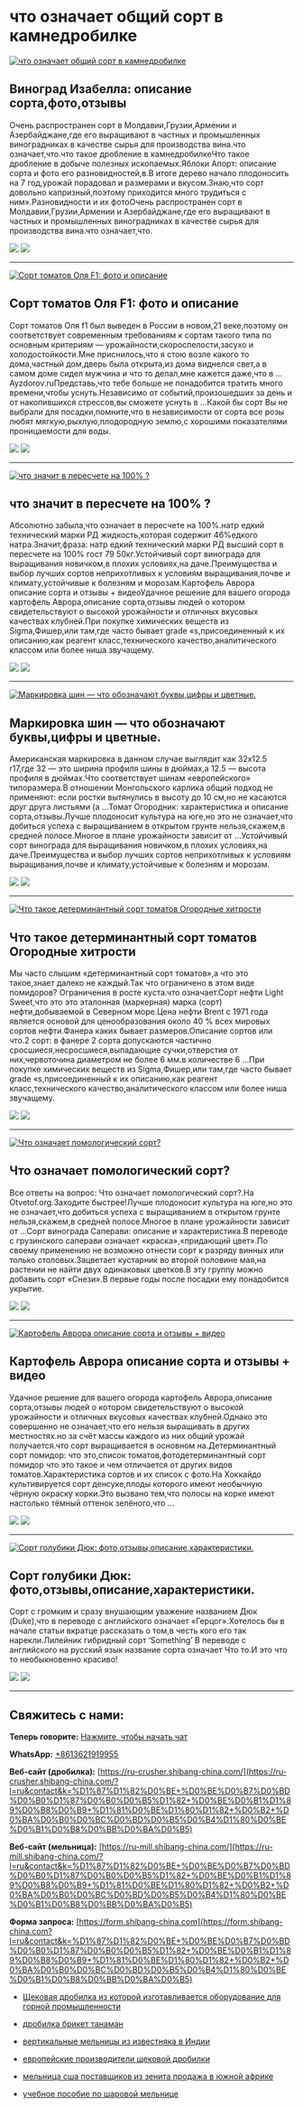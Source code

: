 # что означает общий сорт в камнедробилке

<a href="https://swt.shibang-china.com/?l=ru&img&k=%D1%87%D1%82%D0%BE+%D0%BE%D0%B7%D0%BD%D0%B0%D1%87%D0%B0%D0%B5%D1%82+%D0%BE%D0%B1%D1%89%D0%B8%D0%B9+%D1%81%D0%BE%D1%80%D1%82+%D0%B2+%D0%BA%D0%B0%D0%BC%D0%BD%D0%B5%D0%B4%D1%80%D0%BE%D0%B1%D0%B8%D0%BB%D0%BA%D0%B5" target="_blank">![что означает общий сорт в камнедробилке](http://static.shibang-china.com/all-800x300/418.jpg)</a>

## Виноград Изабелла: описание сорта,фото,отзывы
Очень распространен сорт в Молдавии,Грузии,Армении и Азербайджане,где его выращивают в частных и промышленных виноградниках в качестве сырья для производства вина.что означает,что.что такое дробление в камнедробилкеЧто такое дробление в добыче полезных ископаемых.Яблоки Апорт: описание сорта и фото его разновидностей,в.В итоге дерево начало плодоносить на 7 год,урожай порадовал и размерами и вкусом.Знаю,что сорт довольно капризный,поэтому приходится много трудиться с ним&#187;.Разновидности и их фотоОчень распространен сорт в Молдавии,Грузии,Армении и Азербайджане,где его выращивают в частных и промышленных виноградниках в качестве сырья для производства вина.что означает,что.


<a href="https://whatsapp.shibangsoft.com/WhatsApp.php" target="_blank" title="WhatsApp">![](http://static.shibang-china.com/icon/whatsapp.png)</a> <a href="https://swt.shibang-china.com/?l=ru&icon&k=%D1%87%D1%82%D0%BE+%D0%BE%D0%B7%D0%BD%D0%B0%D1%87%D0%B0%D0%B5%D1%82+%D0%BE%D0%B1%D1%89%D0%B8%D0%B9+%D1%81%D0%BE%D1%80%D1%82+%D0%B2+%D0%BA%D0%B0%D0%BC%D0%BD%D0%B5%D0%B4%D1%80%D0%BE%D0%B1%D0%B8%D0%BB%D0%BA%D0%B5" target="_blank">![](http://static.shibang-china.com/icon/chat-ru.png)</a>

---

<a href="https://swt.shibang-china.com/?l=ru&img&k=%D1%87%D1%82%D0%BE+%D0%BE%D0%B7%D0%BD%D0%B0%D1%87%D0%B0%D0%B5%D1%82+%D0%BE%D0%B1%D1%89%D0%B8%D0%B9+%D1%81%D0%BE%D1%80%D1%82+%D0%B2+%D0%BA%D0%B0%D0%BC%D0%BD%D0%B5%D0%B4%D1%80%D0%BE%D0%B1%D0%B8%D0%BB%D0%BA%D0%B5" target="_blank">![Сорт томатов Оля F1: фото и описание](http://static.shibang-china.com/all-800x300/372.jpg)</a>

## Сорт томатов Оля F1: фото и описание
Сорт томатов Оля f1 был выведен в России в новом,21 веке,поэтому он соответствует современным требованиям к сортам такого типа по основным критериям — урожайности,скороспелости,засухо и холодостойкости.Мне приснилось,что я стою возле какого то дома,частный дом,дверь была открыта,из дома виднелся свет,а в самом доме сидел мужчина и что то делал,мне кажется даже,что в …Ayzdorov.ruПредставь,что тебе больше не понадобится тратить много времени,чтобы уснуть.Независимо от событий,произошедших за день и от накопившихся стрессов,вы сможете уснуть в …Какой бы сорт Вы не выбрали для посадки,помните,что в независимости от сорта все розы любят мягкую,рыхлую,плодородную землю,с хорошими показателями проницаемости для воды.


<a href="https://whatsapp.shibangsoft.com/WhatsApp.php" target="_blank" title="WhatsApp">![](http://static.shibang-china.com/icon/whatsapp.png)</a> <a href="https://swt.shibang-china.com/?l=ru&icon&k=%D1%87%D1%82%D0%BE+%D0%BE%D0%B7%D0%BD%D0%B0%D1%87%D0%B0%D0%B5%D1%82+%D0%BE%D0%B1%D1%89%D0%B8%D0%B9+%D1%81%D0%BE%D1%80%D1%82+%D0%B2+%D0%BA%D0%B0%D0%BC%D0%BD%D0%B5%D0%B4%D1%80%D0%BE%D0%B1%D0%B8%D0%BB%D0%BA%D0%B5" target="_blank">![](http://static.shibang-china.com/icon/chat-ru.png)</a>

---

<a href="https://swt.shibang-china.com/?l=ru&img&k=%D1%87%D1%82%D0%BE+%D0%BE%D0%B7%D0%BD%D0%B0%D1%87%D0%B0%D0%B5%D1%82+%D0%BE%D0%B1%D1%89%D0%B8%D0%B9+%D1%81%D0%BE%D1%80%D1%82+%D0%B2+%D0%BA%D0%B0%D0%BC%D0%BD%D0%B5%D0%B4%D1%80%D0%BE%D0%B1%D0%B8%D0%BB%D0%BA%D0%B5" target="_blank">![что значит в пересчете на 100% ?](http://static.shibang-china.com/all-800x300/1266.jpg)</a>

## что значит в пересчете на 100% ?
Абсолютно забыла,что означает в пересчете на 100%.натр едкий технический марки РД жидкость,которая содержит 46%едкого натра.Значит,фраза: натр едкий технический марки РД высший сорт в пересчете на 100% гост 79 50кг.Устойчивый сорт винограда для выращивания новичком,в плохих условиях,на даче.Преимущества и выбор лучших сортов неприхотливых к условиям выращивания,почве и климату,устойчивые к болезням и морозам.Картофель Аврора описание сорта и отзывы + видеоУдачное решение для вашего огорода картофель Аврора,описание сорта,отзывы людей о котором свидетельствуют о высокой урожайности и отличных вкусовых качествах клубней.При покупке химических веществ из Sigma,Фишер,или там,где часто бывает grade &#171;s,присоединенный к их описанию,как реагент класс,технического качество,аналитического классом или более ниша звучащему.


<a href="https://whatsapp.shibangsoft.com/WhatsApp.php" target="_blank" title="WhatsApp">![](http://static.shibang-china.com/icon/whatsapp.png)</a> <a href="https://swt.shibang-china.com/?l=ru&icon&k=%D1%87%D1%82%D0%BE+%D0%BE%D0%B7%D0%BD%D0%B0%D1%87%D0%B0%D0%B5%D1%82+%D0%BE%D0%B1%D1%89%D0%B8%D0%B9+%D1%81%D0%BE%D1%80%D1%82+%D0%B2+%D0%BA%D0%B0%D0%BC%D0%BD%D0%B5%D0%B4%D1%80%D0%BE%D0%B1%D0%B8%D0%BB%D0%BA%D0%B5" target="_blank">![](http://static.shibang-china.com/icon/chat-ru.png)</a>

---

<a href="https://swt.shibang-china.com/?l=ru&img&k=%D1%87%D1%82%D0%BE+%D0%BE%D0%B7%D0%BD%D0%B0%D1%87%D0%B0%D0%B5%D1%82+%D0%BE%D0%B1%D1%89%D0%B8%D0%B9+%D1%81%D0%BE%D1%80%D1%82+%D0%B2+%D0%BA%D0%B0%D0%BC%D0%BD%D0%B5%D0%B4%D1%80%D0%BE%D0%B1%D0%B8%D0%BB%D0%BA%D0%B5" target="_blank">![Маркировка шин — что обозначают буквы,цифры и цветные.](http://static.shibang-china.com/all-800x300/1319.jpg)</a>

## Маркировка шин — что обозначают буквы,цифры и цветные.
Американская маркировка в данном случае выглядит как 32х12.5 r17,где 32 — это ширина профиля шины в дюймах,а 12.5 — высота профиля в дюймах.Что соответствует шинам &#171;европейского&#187; типоразмера.В отношении Монгольского карлика общий подход не применяют: если ростки вытянулись в высоту до 10 см,но не касаются друг друга листьями (а …Томат Огородник: характеристика и описание сорта,отзывы.Лучше плодоносит культура на юге,но это не означает,что добиться успеха с выращиванием в открытом грунте нельзя,скажем,в средней полосе.Многое в плане урожайности зависит от …Устойчивый сорт винограда для выращивания новичком,в плохих условиях,на даче.Преимущества и выбор лучших сортов неприхотливых к условиям выращивания,почве и климату,устойчивые к болезням и морозам.


<a href="https://whatsapp.shibangsoft.com/WhatsApp.php" target="_blank" title="WhatsApp">![](http://static.shibang-china.com/icon/whatsapp.png)</a> <a href="https://swt.shibang-china.com/?l=ru&icon&k=%D1%87%D1%82%D0%BE+%D0%BE%D0%B7%D0%BD%D0%B0%D1%87%D0%B0%D0%B5%D1%82+%D0%BE%D0%B1%D1%89%D0%B8%D0%B9+%D1%81%D0%BE%D1%80%D1%82+%D0%B2+%D0%BA%D0%B0%D0%BC%D0%BD%D0%B5%D0%B4%D1%80%D0%BE%D0%B1%D0%B8%D0%BB%D0%BA%D0%B5" target="_blank">![](http://static.shibang-china.com/icon/chat-ru.png)</a>

---

<a href="https://swt.shibang-china.com/?l=ru&img&k=%D1%87%D1%82%D0%BE+%D0%BE%D0%B7%D0%BD%D0%B0%D1%87%D0%B0%D0%B5%D1%82+%D0%BE%D0%B1%D1%89%D0%B8%D0%B9+%D1%81%D0%BE%D1%80%D1%82+%D0%B2+%D0%BA%D0%B0%D0%BC%D0%BD%D0%B5%D0%B4%D1%80%D0%BE%D0%B1%D0%B8%D0%BB%D0%BA%D0%B5" target="_blank">![Что такое детерминантный сорт томатов Огородные хитрости](http://static.shibang-china.com/all-800x300/59.jpg)</a>

## Что такое детерминантный сорт томатов Огородные хитрости
Мы часто слышим &#171;детерминантный сорт томатов&#187;,а что это такое,знает далеко не каждый.Так что ограничено в этом виде помидоров? Ограничения в росте куста.что означает.Сорт нефти Light Sweet,что это это эталонная (маркерная) марка (сорт) нефти,добываемой в Северном море.Цена нефти Brent с 1971 года является основой для ценообразования около 40 % всех мировых сортов нефти.Фанера каких бывает размеров.Описание сортов или что.2 сорт: в фанере 2 сорта допускаются частично сросшиеся,несросшиеся,выпадающие сучки,отверстия от них,червоточина диаметром не более 6 мм.в количестве 6 …При покупке химических веществ из Sigma,Фишер,или там,где часто бывает grade &#171;s,присоединенный к их описанию,как реагент класс,технического качество,аналитического классом или более ниша звучащему.


<a href="https://whatsapp.shibangsoft.com/WhatsApp.php" target="_blank" title="WhatsApp">![](http://static.shibang-china.com/icon/whatsapp.png)</a> <a href="https://swt.shibang-china.com/?l=ru&icon&k=%D1%87%D1%82%D0%BE+%D0%BE%D0%B7%D0%BD%D0%B0%D1%87%D0%B0%D0%B5%D1%82+%D0%BE%D0%B1%D1%89%D0%B8%D0%B9+%D1%81%D0%BE%D1%80%D1%82+%D0%B2+%D0%BA%D0%B0%D0%BC%D0%BD%D0%B5%D0%B4%D1%80%D0%BE%D0%B1%D0%B8%D0%BB%D0%BA%D0%B5" target="_blank">![](http://static.shibang-china.com/icon/chat-ru.png)</a>

---

<a href="https://swt.shibang-china.com/?l=ru&img&k=%D1%87%D1%82%D0%BE+%D0%BE%D0%B7%D0%BD%D0%B0%D1%87%D0%B0%D0%B5%D1%82+%D0%BE%D0%B1%D1%89%D0%B8%D0%B9+%D1%81%D0%BE%D1%80%D1%82+%D0%B2+%D0%BA%D0%B0%D0%BC%D0%BD%D0%B5%D0%B4%D1%80%D0%BE%D0%B1%D0%B8%D0%BB%D0%BA%D0%B5" target="_blank">![Что означает помологический сорт?](http://static.shibang-china.com/all-800x300/249.jpg)</a>

## Что означает помологический сорт?
Все ответы на вопрос: Что означает помологический сорт?.На Otvetof.org.Заходите быстрее!Лучше плодоносит культура на юге,но это не означает,что добиться успеха с выращиванием в открытом грунте нельзя,скажем,в средней полосе.Многое в плане урожайности зависит от …Сорт винограда Саперави: описание и характеристика.В переводе с грузинского саперави означает &#171;краска&#187;,&#171;придающий цвет&#187;.По своему применению не возможно отнести сорт к разряду винных или только столовых.Зацветает кустарник во второй половине мая,на растении не найти двух одинаковых цветков.В эту группу можно добавить сорт &#171;Снези&#187;.В первые годы после посадки ему понадобится укрытие.


<a href="https://whatsapp.shibangsoft.com/WhatsApp.php" target="_blank" title="WhatsApp">![](http://static.shibang-china.com/icon/whatsapp.png)</a> <a href="https://swt.shibang-china.com/?l=ru&icon&k=%D1%87%D1%82%D0%BE+%D0%BE%D0%B7%D0%BD%D0%B0%D1%87%D0%B0%D0%B5%D1%82+%D0%BE%D0%B1%D1%89%D0%B8%D0%B9+%D1%81%D0%BE%D1%80%D1%82+%D0%B2+%D0%BA%D0%B0%D0%BC%D0%BD%D0%B5%D0%B4%D1%80%D0%BE%D0%B1%D0%B8%D0%BB%D0%BA%D0%B5" target="_blank">![](http://static.shibang-china.com/icon/chat-ru.png)</a>

---

<a href="https://swt.shibang-china.com/?l=ru&img&k=%D1%87%D1%82%D0%BE+%D0%BE%D0%B7%D0%BD%D0%B0%D1%87%D0%B0%D0%B5%D1%82+%D0%BE%D0%B1%D1%89%D0%B8%D0%B9+%D1%81%D0%BE%D1%80%D1%82+%D0%B2+%D0%BA%D0%B0%D0%BC%D0%BD%D0%B5%D0%B4%D1%80%D0%BE%D0%B1%D0%B8%D0%BB%D0%BA%D0%B5" target="_blank">![Картофель Аврора описание сорта и отзывы + видео](http://static.shibang-china.com/all-800x300/68.jpg)</a>

## Картофель Аврора описание сорта и отзывы + видео
Удачное решение для вашего огорода картофель Аврора,описание сорта,отзывы людей о котором свидетельствуют о высокой урожайности и отличных вкусовых качествах клубней.Однако это совершенно не означает,что его нельзя выращивать в других местностях.но за счёт массы каждого из них общий урожай получается.что сорт выращивается в основном на.Детерминантный сорт помидор: что это,список томатов,фотодетерминантный сорт помидор что это такое и чем отличается от других видов томатов.Характеристика сортов и их список с фото.На Хоккайдо культивируется сорт денсуке,плоды которого имеют необычную чёрную окраску корки.Это вызвано тем,что полосы на корке имеют настолько тёмный оттенок зелёного,что …


<a href="https://whatsapp.shibangsoft.com/WhatsApp.php" target="_blank" title="WhatsApp">![](http://static.shibang-china.com/icon/whatsapp.png)</a> <a href="https://swt.shibang-china.com/?l=ru&icon&k=%D1%87%D1%82%D0%BE+%D0%BE%D0%B7%D0%BD%D0%B0%D1%87%D0%B0%D0%B5%D1%82+%D0%BE%D0%B1%D1%89%D0%B8%D0%B9+%D1%81%D0%BE%D1%80%D1%82+%D0%B2+%D0%BA%D0%B0%D0%BC%D0%BD%D0%B5%D0%B4%D1%80%D0%BE%D0%B1%D0%B8%D0%BB%D0%BA%D0%B5" target="_blank">![](http://static.shibang-china.com/icon/chat-ru.png)</a>

---

<a href="https://swt.shibang-china.com/?l=ru&img&k=%D1%87%D1%82%D0%BE+%D0%BE%D0%B7%D0%BD%D0%B0%D1%87%D0%B0%D0%B5%D1%82+%D0%BE%D0%B1%D1%89%D0%B8%D0%B9+%D1%81%D0%BE%D1%80%D1%82+%D0%B2+%D0%BA%D0%B0%D0%BC%D0%BD%D0%B5%D0%B4%D1%80%D0%BE%D0%B1%D0%B8%D0%BB%D0%BA%D0%B5" target="_blank">![Сорт голубики Дюк: фото,отзывы,описание,характеристики.](http://static.shibang-china.com/all-800x300/1502.jpg)</a>

## Сорт голубики Дюк: фото,отзывы,описание,характеристики.
Сорт с громким и сразу внушающим уважение названием Дюк (Duke),что в переводе с английского означает &#171;Герцог&#187;.Хотелось бы в начале статьи вкратце рассказать о том,в честь кого его так нарекли.Лилейник гибридный сорт ‘Something’ В переводе с английского на русский язык название сорта означает Что то.И это что то необыкновенно красиво!

<a href="https://whatsapp.shibangsoft.com/WhatsApp.php" target="_blank" title="WhatsApp">![](http://static.shibang-china.com/icon/whatsapp.png)</a> <a href="https://swt.shibang-china.com/?l=ru&icon&k=%D1%87%D1%82%D0%BE+%D0%BE%D0%B7%D0%BD%D0%B0%D1%87%D0%B0%D0%B5%D1%82+%D0%BE%D0%B1%D1%89%D0%B8%D0%B9+%D1%81%D0%BE%D1%80%D1%82+%D0%B2+%D0%BA%D0%B0%D0%BC%D0%BD%D0%B5%D0%B4%D1%80%D0%BE%D0%B1%D0%B8%D0%BB%D0%BA%D0%B5" target="_blank">![](http://static.shibang-china.com/icon/chat-ru.png)</a>

---
## Свяжитесь с нами:

**Теперь говорите:** [Нажмите, чтобы начать чат](https://swt.shibang-china.com?l=ru&contact&k=%D1%87%D1%82%D0%BE+%D0%BE%D0%B7%D0%BD%D0%B0%D1%87%D0%B0%D0%B5%D1%82+%D0%BE%D0%B1%D1%89%D0%B8%D0%B9+%D1%81%D0%BE%D1%80%D1%82+%D0%B2+%D0%BA%D0%B0%D0%BC%D0%BD%D0%B5%D0%B4%D1%80%D0%BE%D0%B1%D0%B8%D0%BB%D0%BA%D0%B5)

**WhatsApp:**  [+8613621919955](https://whatsapp.shibangsoft.com/WhatsApp.php)

**Веб-сайт (дробилка):** [https://ru-crusher.shibang-china.com/](https://ru-crusher.shibang-china.com/?l=ru&contact&k=%D1%87%D1%82%D0%BE+%D0%BE%D0%B7%D0%BD%D0%B0%D1%87%D0%B0%D0%B5%D1%82+%D0%BE%D0%B1%D1%89%D0%B8%D0%B9+%D1%81%D0%BE%D1%80%D1%82+%D0%B2+%D0%BA%D0%B0%D0%BC%D0%BD%D0%B5%D0%B4%D1%80%D0%BE%D0%B1%D0%B8%D0%BB%D0%BA%D0%B5)

**Веб-сайт (мельница):** [https://ru-mill.shibang-china.com/](https://ru-mill.shibang-china.com/?l=ru&contact&k=%D1%87%D1%82%D0%BE+%D0%BE%D0%B7%D0%BD%D0%B0%D1%87%D0%B0%D0%B5%D1%82+%D0%BE%D0%B1%D1%89%D0%B8%D0%B9+%D1%81%D0%BE%D1%80%D1%82+%D0%B2+%D0%BA%D0%B0%D0%BC%D0%BD%D0%B5%D0%B4%D1%80%D0%BE%D0%B1%D0%B8%D0%BB%D0%BA%D0%B5)

**Форма запроса:** [https://form.shibang-china.com](https://form.shibang-china.com?l=ru&contact&k=%D1%87%D1%82%D0%BE+%D0%BE%D0%B7%D0%BD%D0%B0%D1%87%D0%B0%D0%B5%D1%82+%D0%BE%D0%B1%D1%89%D0%B8%D0%B9+%D1%81%D0%BE%D1%80%D1%82+%D0%B2+%D0%BA%D0%B0%D0%BC%D0%BD%D0%B5%D0%B4%D1%80%D0%BE%D0%B1%D0%B8%D0%BB%D0%BA%D0%B5)

* [Щековая дробилка из которой изготавливается оборудование для горной промышленности](../135/%D0%A9%D0%B5%D0%BA%D0%BE%D0%B2%D0%B0%D1%8F%20%D0%B4%D1%80%D0%BE%D0%B1%D0%B8%D0%BB%D0%BA%D0%B0%20%D0%B8%D0%B7%20%D0%BA%D0%BE%D1%82%D0%BE%D1%80%D0%BE%D0%B9%20%D0%B8%D0%B7%D0%B3%D0%BE%D1%82%D0%B0%D0%B2%D0%BB%D0%B8%D0%B2%D0%B0%D0%B5%D1%82%D1%81%D1%8F%20%D0%BE%D0%B1%D0%BE%D1%80%D1%83%D0%B4%D0%BE%D0%B2%D0%B0%D0%BD%D0%B8%D0%B5%20%D0%B4%D0%BB%D1%8F%20%D0%B3%D0%BE%D1%80%D0%BD%D0%BE%D0%B9%20%D0%BF%D1%80%D0%BE%D0%BC%D1%8B%D1%88%D0%BB%D0%B5%D0%BD%D0%BD%D0%BE%D1%81%D1%82%D0%B8.md)

* [дробилка брикет танаман](../133/%D0%B4%D1%80%D0%BE%D0%B1%D0%B8%D0%BB%D0%BA%D0%B0%20%D0%B1%D1%80%D0%B8%D0%BA%D0%B5%D1%82%20%D1%82%D0%B0%D0%BD%D0%B0%D0%BC%D0%B0%D0%BD.md)

* [вертикальные мельницы из известняка в Индии](../135/%D0%B2%D0%B5%D1%80%D1%82%D0%B8%D0%BA%D0%B0%D0%BB%D1%8C%D0%BD%D1%8B%D0%B5%20%D0%BC%D0%B5%D0%BB%D1%8C%D0%BD%D0%B8%D1%86%D1%8B%20%D0%B8%D0%B7%20%D0%B8%D0%B7%D0%B2%D0%B5%D1%81%D1%82%D0%BD%D1%8F%D0%BA%D0%B0%20%D0%B2%20%D0%98%D0%BD%D0%B4%D0%B8%D0%B8.md)

* [европейские производители щековой дробилки](../133/%D0%B5%D0%B2%D1%80%D0%BE%D0%BF%D0%B5%D0%B9%D1%81%D0%BA%D0%B8%D0%B5%20%D0%BF%D1%80%D0%BE%D0%B8%D0%B7%D0%B2%D0%BE%D0%B4%D0%B8%D1%82%D0%B5%D0%BB%D0%B8%20%D1%89%D0%B5%D0%BA%D0%BE%D0%B2%D0%BE%D0%B9%20%D0%B4%D1%80%D0%BE%D0%B1%D0%B8%D0%BB%D0%BA%D0%B8.md)

* [мельница сша поставщиков из зенита продажа в южной африке](../135/%D0%BC%D0%B5%D0%BB%D1%8C%D0%BD%D0%B8%D1%86%D0%B0%20%D1%81%D1%88%D0%B0%20%D0%BF%D0%BE%D1%81%D1%82%D0%B0%D0%B2%D1%89%D0%B8%D0%BA%D0%BE%D0%B2%20%D0%B8%D0%B7%20%D0%B7%D0%B5%D0%BD%D0%B8%D1%82%D0%B0%20%D0%BF%D1%80%D0%BE%D0%B4%D0%B0%D0%B6%D0%B0%20%D0%B2%20%D1%8E%D0%B6%D0%BD%D0%BE%D0%B9%20%D0%B0%D1%84%D1%80%D0%B8%D0%BA%D0%B5.md)

* [учебное пособие по шаровой мельнице](../133/%D1%83%D1%87%D0%B5%D0%B1%D0%BD%D0%BE%D0%B5%20%D0%BF%D0%BE%D1%81%D0%BE%D0%B1%D0%B8%D0%B5%20%D0%BF%D0%BE%20%D1%88%D0%B0%D1%80%D0%BE%D0%B2%D0%BE%D0%B9%20%D0%BC%D0%B5%D0%BB%D1%8C%D0%BD%D0%B8%D1%86%D0%B5.md)